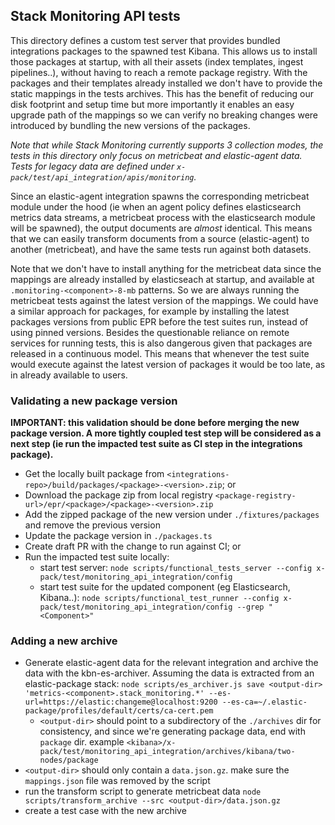 ## Stack Monitoring API tests

This directory defines a custom test server that provides bundled integrations
packages to the spawned test Kibana. This allows us to install those packages at
startup, with all their assets (index templates, ingest pipelines..), without
having to reach a remote package registry.
With the packages and their templates already installed we don't have to provide
the static mappings in the tests archives. This has the benefit of reducing our
disk footprint and setup time but more importantly it enables an easy upgrade path
of the mappings so we can verify no breaking changes were introduced by bundling
the new versions of the packages.

_Note that while Stack Monitoring currently supports 3 collection modes, the tests
in this directory only focus on metricbeat and elastic-agent data. Tests for legacy
data are defined under `x-pack/test/api_integration/apis/monitoring`._

Since an elastic-agent integration spawns the corresponding metricbeat module under
the hood (ie when an agent policy defines elasticsearch metrics data streams,
a metricbeat process with the elasticsearch module will be spawned), the output
documents are _almost_ identical. This means that we can easily transform documents
from a source (elastic-agent) to another (metricbeat), and have the same tests run
against both datasets.

Note that we don't have to install anything for the metricbeat data since the mappings
are already installed by elasticseach at startup, and available at `.monitoring-<component>-8-mb`
patterns. So we are always running the metricbeat tests against the latest version of
the mappings.
We could have a similar approach for packages, for example by installing the latest
packages versions from public EPR before the test suites run, instead of using pinned
versions. Besides the questionable reliance on remote services for running tests,
this is also dangerous given that packages are released in a continuous model.
This means that whenever the test suite would execute against the latest version
of packages it would be too late, as in already available to users.

### Validating a new package version
**IMPORTANT: this validation should be done before merging the new package version.
A more tightly coupled test step will be considered as a next step (ie run the impacted
test suite as CI step in the integrations package).**

- Get the locally built package from `<integrations-repo>/build/packages/<package>-<version>.zip`; or
- Download the package zip from local registry `<package-registry-url>/epr/<package>/<package>-<version>.zip`
- Add the zipped package of the new version under `./fixtures/packages` and remove the previous version
- Update the package version in `./packages.ts`
- Create draft PR with the change to run against CI; or
- Run the impacted test suite locally:
  - start test server: `node scripts/functional_tests_server --config x-pack/test/monitoring_api_integration/config`
  - start test suite for the updated component (eg Elasticsearch, Kibana..): `node scripts/functional_test_runner --config x-pack/test/monitoring_api_integration/config --grep "<Component>"`

### Adding a new archive
- Generate elastic-agent data for the relevant integration and archive the data
  with the kbn-es-archiver. Assuming the data is extracted from an elastic-package
  stack: `node scripts/es_archiver.js save <output-dir> 'metrics-<component>.stack_monitoring.*' --es-url=https://elastic:changeme@localhost:9200 --es-ca=~/.elastic-package/profiles/default/certs/ca-cert.pem`
  - `<output-dir>` should point to a subdirectory of the `./archives` dir for consistency,
    and since we're generating package data, end with `package` dir. example `<kibana>/x-pack/test/monitoring_api_integration/archives/kibana/two-nodes/package`
- `<output-dir>` should only contain a `data.json.gz`. make sure the `mappings.json` file was removed by the script
- run the transform script to generate metricbeat data `node scripts/transform_archive --src <output-dir>/data.json.gz`
- create a test case with the new archive
